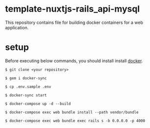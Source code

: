 # template-nuxtjs-rails_api-mysql

This repository contains file for building docker containers for a web application.

# setup

Before executing below commands, you should install install [docker](https://www.docker.com/).

```
$ git clone <your repository>

$ gem i docker-sync

$ cp .env.sample .env

$ docker-sync start

$ docker-compose up -d --build

$ docker-compose exec web bundle install --path vendor/bundle

$ docker-compose exec web bundle exec rails s -b 0.0.0.0 -p 4000
```
